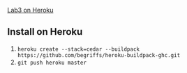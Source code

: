 [Lab3 on Heroku](http://cryptic-atoll-4773.herokuapp.com/)

## Install on Heroku

1. `heroku create --stack=cedar --buildpack https://github.com/begriffs/heroku-buildpack-ghc.git`
2. `git push heroku master`

